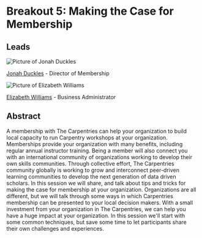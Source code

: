 # Breakout 5: **Making the Case for Membership**

## Leads

![Picture of Jonah Duckles](http://carpentries.org/img/team/3.jpg)

[Jonah Duckles](https://twitter.com/jduckles) - Director of Membership

![Picture of Elizabeth Williams](http://carpentries.org/img/team/9.jpg)

[Elizabeth Williams](https://twitter.com/ecwilliams8) - Business Administrator

## Abstract

A membership with The Carpentries can help your organization to build local capacity to run Carpentry workshops at 
your organization. Memberships provide your organization with many benefits, including regular annual instructor training. Being a member will also connect you with an international community of organizations working to develop their own skills communities. Through collective effort, The Carpentries community globally is working to grow and interconnect peer-driven learning communities to develop the next generation of data driven scholars.  In this session we will share, and talk about tips and tricks for making the case for membership at your organization. Organizations are all different, but we will talk through some ways in which Carpentries membership can be presented to your local decision makers. With a small investment from your organization in The Carpentries, we can help you have a huge impact at your organization. In this session we'll start with some common techniques, but save some time to let participants share their own challenges and experiences.
